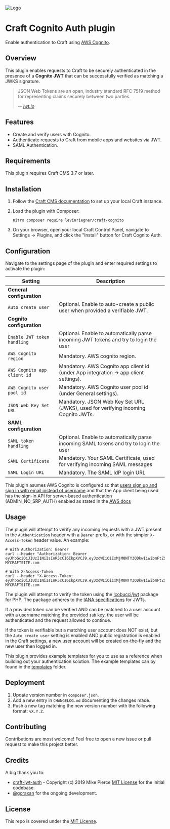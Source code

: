 ![Logo](resources/img/plugin-logo.png)

# Craft Cognito Auth plugin

Enable authentication to Craft using [AWS Cognito](https://aws.amazon.com/cognito/).

## Overview

This plugin enables requests to Craft to be securely authenticated in the presence of a **Cognito JWT** that can be successfully verified as matching a JWKS signature.

> JSON Web Tokens are an open, industry standard RFC 7519 method for representing claims securely between two parties.
>
> -- <cite>[jwt.io](https://jwt.io/)</cite>

## Features
- Create and verify users with Cognito.
- Authenticate requests to Craft from mobile apps and websites via JWT.
- SAML Authentication.

## Requirements

This plugin requires Craft CMS 3.7 or later.

## Installation

1. Follow the [Craft CMS documentation](https://craftcms.com/docs/nitro/2.x/plugin-development.html) to set up your local Craft instance.

2. Load the plugin with Composer:

    `nitro composer require levinriegner/craft-cognito`

3. On your browser, open your local Craft Control Panel, navigate to Settings → Plugins, and click the "Install" button for Craft Cognito Auth.

## Configuration

Navigate to the settings page of the plugin and enter required settings to activate the plugin:

| Setting                    | Description                                                                                 |
| -------------------------- | ------------------------------------------------------------------------------------------- |
| **General configuration**  |                                                                                             |
| `Auto create user`         | Optional. Enable to auto-create a public user when provided a verifiable JWT.               |
| **Cognito configuration**  |                                                                                             |
| `Enable JWT token handling`| Optional. Enable to automatically parse incoming JWT tokens and try to login the user
| `AWS Cognito region`       | Mandatory. AWS cognito region.                                                              |
| `AWS Cognito app client id`| Mandatory. AWS Cognito app client id (under App integration -> app client settings).        |
| `AWS Cognito user pool id` | Mandatory. AWS Cognito user pool id (under General settings).                               |
| `JSON Web Key Set URL`     | Mandatory. JSON Web Key Set URL (JWKS), used for verifying incoming Cognito JWTs.           |
| **SAML configuration**     |                                                                                             |
| `SAML token handling`      | Optional. Enable to automatically parse incoming SAML tokens and try to login the user      |
| `SAML Certificate`         | Mandatory. Your SAML Certificate, used for verifying incoming SAML messages                 |
| `SAML Login URL`           | Mandatory. The SAML IdP login URL                                                           |

This plugin asumes AWS Cognito is configured so that [users sign up and sign in with email instead of username](https://docs.aws.amazon.com/cognito/latest/developerguide/user-pool-settings-attributes.html#user-pool-settings-aliases-settings-option-2) and that the App client being used has the sign-in API for server-based authentication (ADMIN_NO_SRP_AUTH) enabled as stated in the [AWS docs](https://docs.aws.amazon.com/cognito/latest/developerguide/amazon-cognito-user-pools-authentication-flow.html?icmpid=docs_cognito_console#amazon-cognito-user-pools-server-side-authentication-flow)

## Usage

The plugin will attempt to verify any incoming requests with a JWT present in the `Authentication` header with a `Bearer` prefix, or with the simpler `X-Access-Token` header value. An example:

```shell
# With Authorization: Bearer
curl --header "Authorization: Bearer eyJhbGciOiJIUzI1NiIsInR5cCI6IkpXVCJ9.eyJzdWIiOiIxMjM0NTY3ODkwIiwibmFtZSI6IkpvaG4gRG9lIiwiaWF0IjoxNTE2MjM5MDIyfQ.XbPfbIHMI6arZ3Y922BhjWgQzWXcXNrz0ogtVhfEd2o" MYCRAFTSITE.com

# With X-Access-Token
curl --header "X-Access-Token: eyJhbGciOiJIUzI1NiIsInR5cCI6IkpXVCJ9.eyJzdWIiOiIxMjM0NTY3ODkwIiwibmFtZSI6IkpvaG4gRG9lIiwiaWF0IjoxNTE2MjM5MDIyfQ.XbPfbIHMI6arZ3Y922BhjWgQzWXcXNrz0ogtVhfEd2o" MYCRAFTSITE.com
```

The plugin will attempt to verify the token using the [lcobucci/jwt](https://github.com/lcobucci/jwt) package for PHP. The package adheres to the [IANA specifications](https://www.iana.org/assignments/jwt/jwt.xhtml) for JWTs.

If a provided token can be verified AND can be matched to a user account with a username matching the provided `sub` key, the user will be authenticated and the request allowed to continue.

If the token is verifiable but a matching user account does NOT exist, but the `Auto create user` setting is enabled AND public registration is enabled in the Craft settings, a new user account will be created on-the-fly and the new user then logged in.

This plugin provides example templates for you to use as a reference when building out your authentication solution. The example templates can by found in the [templates](templates/) folder.

## Deployment

1. Update version number in `composer.json`.
2. Add a new entry in `CHANGELOG.md` documenting the changes made.
3. Push a new tag matching the new version number with the following format: `vX.Y.Z`.

## Contributing

Contributions are most welcome! Feel free to open a new issue or pull request to make this project better.

## Credits

A big thank you to:
- [craft-jwt-auth](https://github.com/edenspiekermann/craft-jwt-auth) - Copyright (c) 2019 Mike Pierce [MIT License](https://github.com/edenspiekermann/craft-jwt-auth/blob/develop/LICENSE.md) for the initial codebase.
- [@goraxan](https://github.com/goraxan) for the ongoing development.

## License

This repo is covered under the [MIT License](LICENSE).